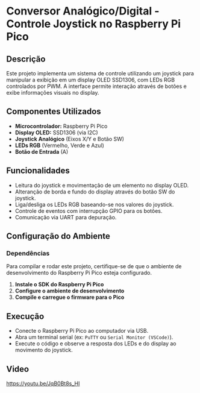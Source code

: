 
# Conversor Analógico/Digital - Controle Joystick no Raspberry Pi Pico

## Descrição

Este projeto implementa um sistema de controle utilizando um joystick para manipular a exibição em um display OLED SSD1306, com LEDs RGB controlados por PWM. A interface permite interação através de botões e exibe informações visuais no display.

## Componentes Utilizados

-   **Microcontrolador:** Raspberry Pi Pico
-   **Display OLED:** SSD1306 (via I2C)
-   **Joystick Analógico** (Eixos X/Y e Botão SW)
-   **LEDs RGB** (Vermelho, Verde e Azul)
-   **Botão de Entrada** (A)

## Funcionalidades

-   Leitura do joystick e movimentação de um elemento no display OLED.
-   Alteranção de borda e fundo do display através do botão SW do joystick.
-   Liga/desliga os LEDs RGB baseando-se nos valores do joystick.
-   Controle de eventos com interrupção GPIO para os botões.
-   Comunicação via UART para depuração.

## Configuração do Ambiente

### Dependências

Para compilar e rodar este projeto, certifique-se de que o ambiente de desenvolvimento do Raspberry Pi Pico esteja configurado.

1.  **Instale o SDK do Raspberry Pi Pico**
2.  **Configure o ambiente de desenvolvimento**
3.  **Compile e carregue o firmware para o Pico**
## Execução

-   Conecte o Raspberry Pi Pico ao computador via USB.
-   Abra um terminal serial (ex: `PuTTY` ou `Serial Monitor (VSCode)`).
-   Execute o código e observe a resposta dos LEDs e do display ao movimento do joystick.

## Video
https://youtu.be/JqB0Bt8s_HI
